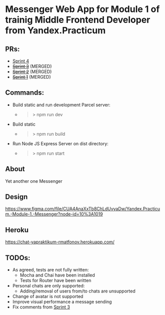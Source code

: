 # Messenger Web App for Module 1 of trainig Middle Frontend Developer from Yandex.Practicum

## PRs:
* [Sprint 4](https://github.com/rmatafonov/middle.messenger.praktikum.yandex/pull/15)
* ~~[Sprint 3](https://github.com/rmatafonov/middle.messenger.praktikum.yandex/pull/12)~~ (MERGED)
* ~~[Sprint 2](https://github.com/rmatafonov/middle.messenger.praktikum.yandex/pull/6)~~ (MERGED)
* ~~[Sprint 1](https://github.com/rmatafonov/middle.messenger.praktikum.yandex/pull/1)~~ (MERGED)

## Commands:
* Build static and run development Parcel server:
    * > \> npm run dev
* Build static
    * > \> npm run build
* Run Node JS Express Server on dist directory:
    * > \> npm run start

## About
Yet another one Messenger

## Design
https://www.figma.com/file/CUA4AnaXxTb8ChLdUvyaDw/Yandex.Practicum.-Module-1.-Messenger?node-id=10%3A1019

## Heroku
https://chat-yapraktikum-rmatfonov.herokuapp.com/

## TODOs:
* As agreed, tests are not fully written:
  * Mocha and Chai have been installed
  * Tests for Router have been written
* Personal chats are only supported:
    * Adding/removal of users from/to chats are unsupported
* Change of avatar is not supported
* Improve visual performance a message sending
* Fix comments from [Sprint 3](https://github.com/rmatafonov/middle.messenger.praktikum.yandex/pull/12)
